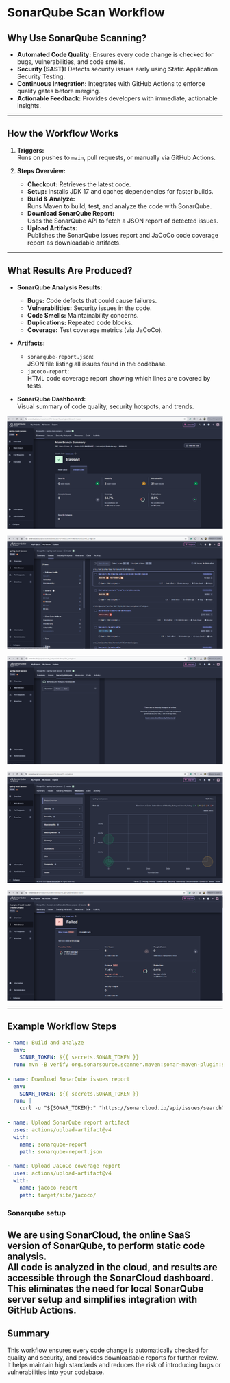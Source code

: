 # SonarQube Scan Workflow

## Why Use SonarQube Scanning?

- **Automated Code Quality:** Ensures every code change is checked for bugs, vulnerabilities, and code smells.
- **Security (SAST):** Detects security issues early using Static Application Security Testing.
- **Continuous Integration:** Integrates with GitHub Actions to enforce quality gates before merging.
- **Actionable Feedback:** Provides developers with immediate, actionable insights.

---

## How the Workflow Works

1. **Triggers:**  
   Runs on pushes to `main`, pull requests, or manually via GitHub Actions.

2. **Steps Overview:**
   - **Checkout:** Retrieves the latest code.
   - **Setup:** Installs JDK 17 and caches dependencies for faster builds.
   - **Build & Analyze:**  
     Runs Maven to build, test, and analyze the code with SonarQube.
   - **Download SonarQube Report:**  
     Uses the SonarQube API to fetch a JSON report of detected issues.
   - **Upload Artifacts:**  
     Publishes the SonarQube issues report and JaCoCo code coverage report as downloadable artifacts.

---

## What Results Are Produced?

- **SonarQube Analysis Results:**
  - **Bugs:** Code defects that could cause failures.
  - **Vulnerabilities:** Security issues in the code.
  - **Code Smells:** Maintainability concerns.
  - **Duplications:** Repeated code blocks.
  - **Coverage:** Test coverage metrics (via JaCoCo).

- **Artifacts:**
  - `sonarqube-report.json`:  
    JSON file listing all issues found in the codebase.
  - `jacoco-report`:  
    HTML code coverage report showing which lines are covered by tests.

- **SonarQube Dashboard:**  
  Visual summary of code quality, security hotspots, and trends.


![alt text](image.png)

![alt text](image-1.png)

![alt text](image-2.png)

![alt text](image-3.png)

![alt text](image-4.png)

---

## Example Workflow Steps

```yaml
- name: Build and analyze
  env:
    SONAR_TOKEN: ${{ secrets.SONAR_TOKEN }}
  run: mvn -B verify org.sonarsource.scanner.maven:sonar-maven-plugin:sonar -Dsonar.projectKey=devops10x_springboot

- name: Download SonarQube issues report
  env:
    SONAR_TOKEN: ${{ secrets.SONAR_TOKEN }}
  run: |
    curl -u "${SONAR_TOKEN}:" "https://sonarcloud.io/api/issues/search?componentKeys=devops10x_springboot" -o sonarqube-report.json

- name: Upload SonarQube report artifact
  uses: actions/upload-artifact@v4
  with:
    name: sonarqube-report
    path: sonarqube-report.json

- name: Upload JaCoCo coverage report
  uses: actions/upload-artifact@v4
  with:
    name: jacoco-report
    path: target/site/jacoco/


```

### Sonarqube setup

We are using SonarCloud, the online SaaS version of SonarQube, to perform static code analysis.  
All code is analyzed in the cloud, and results are accessible through the SonarCloud dashboard.  
This eliminates the need for local SonarQube server setup and simplifies integration with GitHub Actions.
---

## Summary

This workflow ensures every code change is automatically checked for quality and security, and provides downloadable reports for further review. It helps maintain high standards and reduces the risk of introducing bugs or vulnerabilities into your codebase.